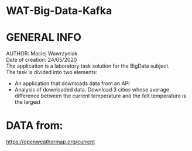 # WAT-Big-Data-Kafka
# GENERAL INFO
AUTHOR: Maciej Wawrzyniak  
Date of creation: 24/05/2020  
The application is a laboratory task solution for the BigData subject.  
The task is divided into two elements:  
  - An application that downloads data from an API  
  - Analysis of downloaded data. Download 3 cities whose average difference between the current temperature and the felt temperature is the     largest  

# DATA from:
https://openweathermap.org/current
